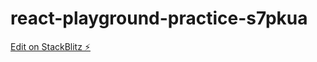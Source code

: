 # react-playground-practice-s7pkua

[Edit on StackBlitz ⚡️](https://stackblitz.com/edit/react-playground-practice-s7pkua)